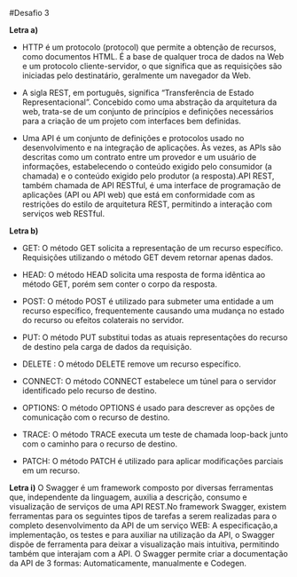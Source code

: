 #Desafio 3

**Letra a)**

- HTTP é um protocolo (protocol) que permite a obtenção de recursos, como documentos HTML. É a base de qualquer troca de dados na Web e um protocolo cliente-servidor, o que significa que as requisições são iniciadas pelo destinatário, geralmente um navegador da Web.

- A sigla REST, em português, significa “Transferência de Estado Representacional”. Concebido como uma abstração da arquitetura da web, trata-se de um conjunto de princípios e definições necessários para a criação de um projeto com interfaces bem definidas.

- Uma API é um conjunto de definições e protocolos usado no desenvolvimento e na integração de aplicações. Às vezes, as APIs são descritas como um contrato entre um provedor e um usuário de informações, estabelecendo o conteúdo exigido pelo consumidor (a chamada) e o conteúdo exigido pelo produtor (a resposta).API REST, também chamada de API RESTful, é uma interface de programação de aplicações (API ou API web) que está em conformidade com as restrições do estilo de arquitetura REST, permitindo a interação com serviços web RESTful.


**Letra b)** 
- GET: O método GET solicita a representação de um recurso específico. Requisições utilizando o método GET devem retornar apenas dados.



- HEAD: O método HEAD solicita uma resposta de forma idêntica ao método GET, porém sem conter o corpo da resposta.



- POST: O método POST é utilizado para submeter uma entidade a um recurso específico, frequentemente causando uma mudança no estado do recurso ou efeitos colaterais no servidor.



- PUT: O método PUT substitui todas as atuais representações do recurso de destino pela carga de dados da requisição.



- DELETE : O método DELETE remove um recurso específico.



- CONNECT: O método CONNECT estabelece um túnel para o servidor identificado pelo recurso de destino.



- OPTIONS: O método OPTIONS é usado para descrever as opções de comunicação com o recurso de destino.



- TRACE: O método TRACE executa um teste de chamada loop-back junto com o caminho para o recurso de destino.



- PATCH: O método PATCH é utilizado para aplicar modificações parciais em um recurso.



**Letra i)** O Swagger é um framework composto por diversas ferramentas que, independente da linguagem, auxilia a descrição, consumo e visualização de serviços de uma API REST.No framework Swagger, existem ferramentas para os seguintes tipos de tarefas a serem realizadas para o completo desenvolvimento da API de um serviço WEB: A especificação,a implementação, os testes e para auxiliar na utilização da API, o Swagger dispõe de ferramenta para deixar a visualização mais intuitiva, permitindo também que interajam com a API.
O Swagger permite criar a documentação da API de 3 formas: Automaticamente, manualmente e  Codegen.


